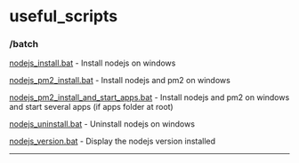 # useful_scripts

### /batch

[nodejs_install.bat](https://github.com/JimmyGaubert/useful_scripts/blob/main/batch/nodejs_install.bat) - Install nodejs on windows

[nodejs_pm2_install.bat](https://github.com/JimmyGaubert/useful_scripts/blob/main/batch/nodejs_pm2_install.bat) - Install nodejs and pm2 on windows

[nodejs_pm2_install_and_start_apps.bat](https://github.com/JimmyGaubert/useful_scripts/blob/main/batch/nodejs_pm2_install_and_start_apps.bat) - Install nodejs and pm2 on windows and start several apps (if apps folder at root)

[nodejs_uninstall.bat](https://github.com/JimmyGaubert/useful_scripts/blob/main/batch/nodejs_uninstall.bat) - Uninstall nodejs on windows

[nodejs_version.bat](https://github.com/JimmyGaubert/useful_scripts/blob/main/batch/nodejs_version.bat) - Display the nodejs version installed

** **
